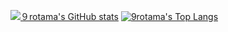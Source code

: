 [![９rotama's GitHub stats](https://github-readme-stats.vercel.app/api?username=9rotama&layout=compact&theme=monokai)](https://github.com/9rotama/github-readme-stats)
[![9rotama's Top Langs](https://github-readme-stats.vercel.app/api/top-langs/?username=9rotama&layout=compact&theme=monokai)](https://github.com/9rotama/github-readme-stats)
